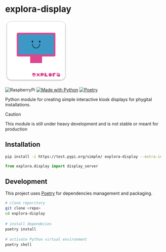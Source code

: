 # explora-display

<img width="200" alt="project logo" src="images/logo.png">

![RaspberryPi](https://img.shields.io/badge/-RaspberryPi-C51A4A?logo=raspberrypi&logoColor=white)
[![Made with Python](https://img.shields.io/badge/Python->=3.9-blue?logo=python&logoColor=white)](https://python.org "Go to Python homepage")
[![Poetry](https://img.shields.io/endpoint?url=https://python-poetry.org/badge/v0.json)](https://python-poetry.org/)

Python module for creating simple interactive kiosk displays for phygital installations. 

> [!CAUTION]
> This module is still under heavy development and is not stable or meant for production 

## Installation

```bash
pip install -i https://test.pypi.org/simple/ explora-display --extra-index-url https://pypi.org/simple
```

```python
from explora.display import display_server
```

## Development
This project uses [Poetry](https://python-poetry.org/docs/#installation) for dependencies management and packaging.

```bash
# clone reporitory
git clone <repo>
cd explora-display

# install dependecies
poetry install

# activate Python virtual environment
poetry shell

```
